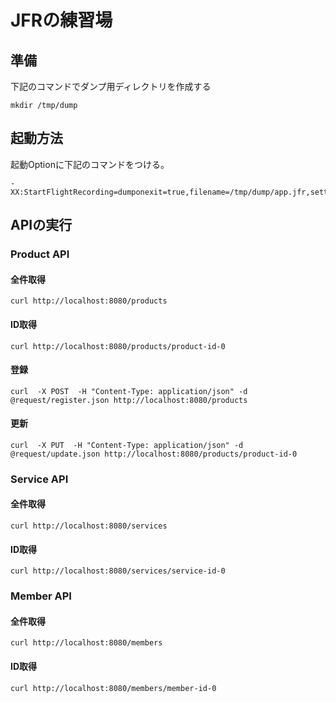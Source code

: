 # JFRの練習場

## 準備
下記のコマンドでダンプ用ディレクトリを作成する
```
mkdir /tmp/dump
```

## 起動方法
起動Optionに下記のコマンドをつける。
```
-XX:StartFlightRecording=dumponexit=true,filename=/tmp/dump/app.jfr,settings=profile.jfc
```

## APIの実行
### Product API
#### 全件取得
```
curl http://localhost:8080/products
```
#### ID取得
```
curl http://localhost:8080/products/product-id-0
```
#### 登録
```
curl  -X POST  -H "Content-Type: application/json" -d @request/register.json http://localhost:8080/products 
```
#### 更新
```
curl  -X PUT  -H "Content-Type: application/json" -d @request/update.json http://localhost:8080/products/product-id-0
```
### Service API
#### 全件取得
```
curl http://localhost:8080/services
```
#### ID取得
```
curl http://localhost:8080/services/service-id-0
```
### Member API
#### 全件取得
```
curl http://localhost:8080/members
```
#### ID取得
```
curl http://localhost:8080/members/member-id-0
```
